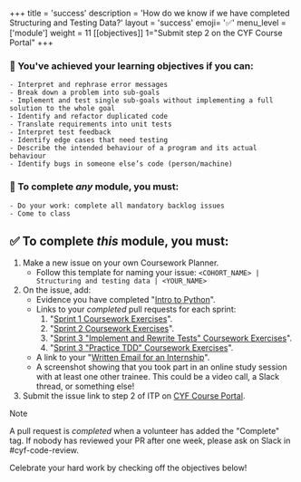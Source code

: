+++
title = 'success'
description = 'How do we know if we have completed Structuring and Testing Data?'
layout = 'success'
emoji= '✅'
menu_level = ['module']
weight = 11
[[objectives]]
1="Submit step 2 on the CYF Course Portal"
+++

### 🎯 You've achieved your learning objectives if you can:

```objectives
- Interpret and rephrase error messages
- Break down a problem into sub-goals
- Implement and test single sub-goals without implementing a full solution to the whole goal
- Identify and refactor duplicated code
- Translate requirements into unit tests
- Interpret test feedback
- Identify edge cases that need testing
- Describe the intended behaviour of a program and its actual behaviour
- Identify bugs in someone else’s code (person/machine)
```

### 💯 To complete _any_ module, you must:

```objectives
- Do your work: complete all mandatory backlog issues
- Come to class
```

## ✅ To complete _this_ module, you must:

1. Make a new issue on your own Coursework Planner.
   - Follow this template for naming your issue: `<COHORT_NAME> | Structuring and testing data | <YOUR_NAME>`
1. On the issue, add:
    - Evidence you have completed "[Intro to Python](https://github.com/CodeYourFuture/Module-Structuring-and-Testing-Data/issues/21)".
    - Links to your _completed_ pull requests for each sprint:
        1. "[Sprint 1 Coursework Exercises](https://github.com/CodeYourFuture/Module-Structuring-and-Testing-Data/issues/35)".
        1. "[Sprint 2 Coursework Exercises](https://github.com/CodeYourFuture/Module-Structuring-and-Testing-Data/issues/7)".
        1. "[Sprint 3 "Implement and Rewrite Tests" Coursework Exercises](https://github.com/CodeYourFuture/Module-Structuring-and-Testing-Data/issues/6)".
        1. "[Sprint 3 "Practice TDD" Coursework Exercises](https://github.com/CodeYourFuture/Module-Structuring-and-Testing-Data/issues/695)".
    - A link to your "[Written Email for an Internship](https://github.com/CodeYourFuture/Module-Structuring-and-Testing-Data/issues/20)".
    - A screenshot showing that you took part in an online study session with at least one other trainee. This could be a video call, a Slack thread, or something else!
1. Submit the issue link to step 2 of ITP on [CYF Course Portal](https://application-process.codeyourfuture.io/).

> [!NOTE]
> A pull request is _completed_ when a volunteer has added the "Complete" tag. If nobody has reviewed your PR after one week, please ask on Slack in #cyf-code-review.

Celebrate your hard work by checking off the objectives below!
